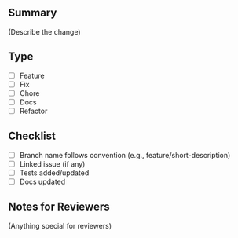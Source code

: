 ## Summary
(Describe the change)

## Type
- [ ] Feature
- [ ] Fix
- [ ] Chore
- [ ] Docs
- [ ] Refactor

## Checklist
- [ ] Branch name follows convention (e.g., feature/short-description)
- [ ] Linked issue (if any)
- [ ] Tests added/updated
- [ ] Docs updated

## Notes for Reviewers
(Anything special for reviewers)
